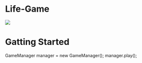 # Life-Game
![](https://github.com/DPStudy/Life-Game/blob/feature/rule/Life_Game/docs/State%20Machine%20Diagram%20(2).png)  

# Gatting Started
GameManager manager = new GameManager();
manager.play();




